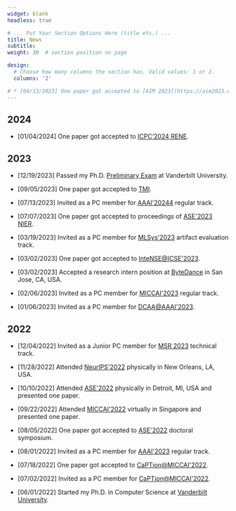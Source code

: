 ```yaml
---
widget: blank
headless: true

# ... Put Your Section Options Here (title etc.) ...
title: News
subtitle:
weight: 30  # section position on page

design:
  # Choose how many columns the section has. Valid values: 1 or 2.
  columns: '2'

# * [04/13/2023] One paper got accepted to [AIM 2023](https://aim2023.org/) focused section.
---
```


## 2024

* [01/04/2024] One paper got accepted to [ICPC‘2024 RENE](https://conf.researchr.org/track/icpc-2024/icpc-2024-replications-and-negative-results--rene-).

## 2023

* [12/19/2023] Passed my Ph.D. [Preliminary Exam](https://engineering.vanderbilt.edu/cs/Graduate/CSExamination.php) at Vanderbilt University.

* [09/05/2023] One paper got accepted to [TMI](https://ieeexplore.ieee.org/xpl/RecentIssue.jsp?punumber=42).

* [07/13/2023] Invited as a PC member for [AAAI'20244](https://aaai.org/Conferences/AAAI-24/) regular track.

* [07/07/2023] One paper got accepted to proceedings of [ASE'2023 NIER](https://conf.researchr.org/track/ase-2023/ase-2023-nier-track?). 

* [03/19/2023] Invited as a PC member for [MLSys'2023](https://mlsys.org/Conferences/2023) artifact evaluation track.

* [03/02/2023] One paper got accepted to [InteNSE@ICSE'2023](https://intense23.github.io/).

* [03/02/2023] Accepted a research intern position at [ByteDance](https://www.bytedance.com/en/) in San Jose, CA, USA.

* [02/06/2023] Invited as a PC member for [MICCAI'2023](https://conferences.miccai.org/2023/en/) regular track.

* [01/06/2023] Invited as a PC member for [DCAA@AAAI'2023](https://ncsu-dk-lab.github.io/workshops/dcaa@2023/).

## 2022

* [12/04/2022] Invited as a Junior PC member for [MSR 2023](https://conf.researchr.org/track/msr-2023/msr-2023-technical-papers) technical track.

* [11/28/2022] Attended [NeurIPS'2022](https://nips.cc/) physically in New Orleans, LA, USA.

* [10/10/2022] Attended [ASE'2022](https://conf.researchr.org/home/ase-2022) physically in Detroit, MI, USA and presented one paper.

* [09/22/2022] Attended [MICCAI'2022](https://conferences.miccai.org/2022/en/) virtually in Singapore and presented one paper.

* [08/05/2022] One paper got accepted to [ASE'2022](https://conf.researchr.org/home/ase-2022) doctoral symposium.

* [08/01/2022] Invited as a PC member for [AAAI'2023](https://aaai.org/Conferences/AAAI-23/) regular track.

* [07/18/2022] One paper got accepted to [CaPTion@MICCAI'2022](https://caption-workshop.github.io/).

* [07/02/2022] Invited as a PC member for [CaPTion@MICCAI'2022](https://conferences.miccai.org/2022/en/).

* [06/01/2022] Started my Ph.D. in Computer Science at [Vanderbilt University](https://www.vanderbilt.edu/).